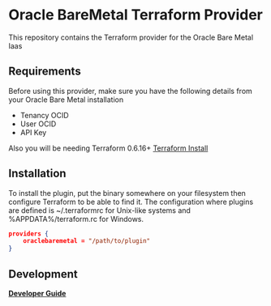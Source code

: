 # Oracle BareMetal Terraform Provider

This repository contains the Terraform provider for the Oracle Bare Metal Iaas

## Requirements

Before using this provider, make sure you have the following details from your Oracle Bare Metal installation
* Tenancy OCID
* User OCID
* API Key

Also you will be needing Terraform 0.6.16+
[Terraform Install](https://www.terraform.io/intro/getting-started/install.html)

## Installation
To install the plugin, put the binary somewhere on your filesystem then configure Terraform to be able to find it.
The configuration where plugins are defined is ~/.terraformrc for Unix-like systems and %APPDATA%/terraform.rc for Windows.

```json
providers {
    oraclebaremetal = "/path/to/plugin"
}
```

## Development
[**Developer Guide**](docs/development.md)
